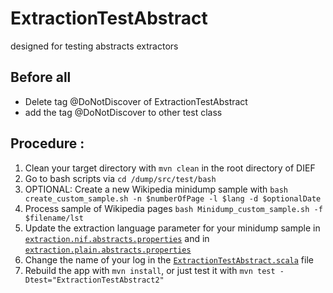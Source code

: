 # ExtractionTestAbstract

designed for testing abstracts extractors
## Before all

* Delete tag @DoNotDiscover of ExtractionTestAbstract
* add the tag @DoNotDiscover to other test class

## Procedure :
1. Clean your target directory with `mvn clean` in the root directory of DIEF
1. Go to bash scripts via `cd /dump/src/test/bash`
1. OPTIONAL: Create a new Wikipedia minidump sample with `bash create_custom_sample.sh -n $numberOfPage -l $lang -d $optionalDate`
1. Process sample of Wikipedia pages `bash Minidump_custom_sample.sh -f $filename/lst`
1. Update the extraction language parameter for your minidump sample in [`extraction.nif.abstracts.properties`](https://github.com/datalogism/extraction-framework/blob/gsoc-celian/dump/src/test/resources/extraction-configs/extraction.nif.abstracts.properties) and in [`extraction.plain.abstracts.properties`](https://github.com/datalogism/extraction-framework/blob/gsoc-celian/dump/src/test/resources/extraction-configs/extraction.plain.abstracts.properties)
1. Change the name of your log in the [`ExtractionTestAbstract.scala`](https://github.com/datalogism/extraction-framework/blob/gsoc-celian/dump/src/test/scala/org/dbpedia/extraction/dump/ExtractionTestAbstract.scala) file
1. Rebuild the app with `mvn install`, or just test it with `mvn test -Dtest="ExtractionTestAbstract2"`

